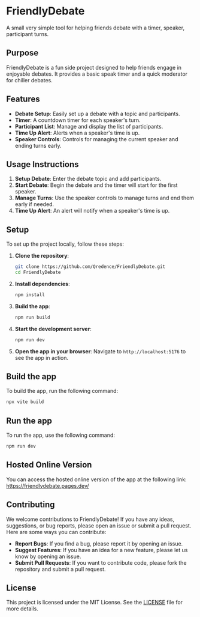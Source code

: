 # FriendlyDebate

A small very simple tool for helping friends debate with a timer, speaker, participant turns.

## Purpose

FriendlyDebate is a fun side project designed to help friends engage in enjoyable debates. It provides a basic speak timer and a quick moderator for chiller debates.

## Features

- **Debate Setup**: Easily set up a debate with a topic and participants.
- **Timer**: A countdown timer for each speaker's turn.
- **Participant List**: Manage and display the list of participants.
- **Time Up Alert**: Alerts when a speaker's time is up.
- **Speaker Controls**: Controls for managing the current speaker and ending turns early.

## Usage Instructions

1. **Setup Debate**: Enter the debate topic and add participants.
2. **Start Debate**: Begin the debate and the timer will start for the first speaker.
3. **Manage Turns**: Use the speaker controls to manage turns and end them early if needed.
4. **Time Up Alert**: An alert will notify when a speaker's time is up.

## Setup

To set up the project locally, follow these steps:

1. **Clone the repository**:

   ```sh
   git clone https://github.com/Qredence/FriendlyDebate.git
   cd FriendlyDebate
   ```

2. **Install dependencies**:

   ```sh
   npm install
   ```

3. **Build the app**:

   ```sh
   npm run build
   ```

4. **Start the development server**:

   ```sh
   npm run dev
   ```

5. **Open the app in your browser**:
   Navigate to `http://localhost:5176` to see the app in action.

## Build the app

To build the app, run the following command:

```sh
npx vite build
```

## Run the app

To run the app, use the following command:

```sh
npm run dev
```

## Hosted Online Version

You can access the hosted online version of the app at the following link:
https://friendlydebate.pages.dev/

## Contributing

We welcome contributions to FriendlyDebate! If you have any ideas, suggestions, or bug reports, please open an issue or submit a pull request. Here are some ways you can contribute:

- **Report Bugs**: If you find a bug, please report it by opening an issue.
- **Suggest Features**: If you have an idea for a new feature, please let us know by opening an issue.
- **Submit Pull Requests**: If you want to contribute code, please fork the repository and submit a pull request.

## License

This project is licensed under the MIT License. See the [LICENSE](LICENSE) file for more details.
